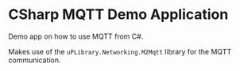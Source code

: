 # CSharp MQTT Demo Application

Demo app on how to use MQTT from C#.

Makes use of the `uPLibrary.Networking.M2Mqtt` library for the MQTT communication.
